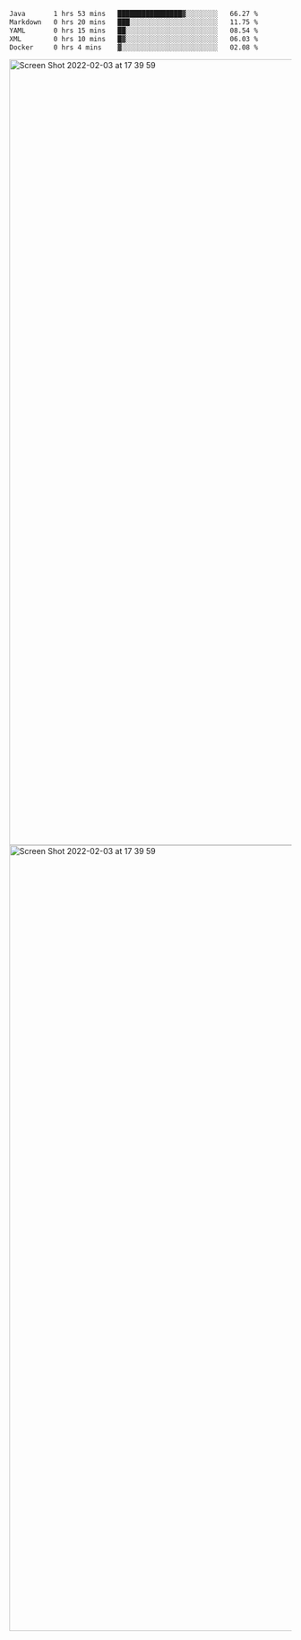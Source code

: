 <!--START_SECTION:waka-->

```txt
Java       1 hrs 53 mins   ████████████████▓░░░░░░░░   66.27 %
Markdown   0 hrs 20 mins   ███░░░░░░░░░░░░░░░░░░░░░░   11.75 %
YAML       0 hrs 15 mins   ██░░░░░░░░░░░░░░░░░░░░░░░   08.54 %
XML        0 hrs 10 mins   █▓░░░░░░░░░░░░░░░░░░░░░░░   06.03 %
Docker     0 hrs 4 mins    ▓░░░░░░░░░░░░░░░░░░░░░░░░   02.08 %
```

<!--END_SECTION:waka-->

<img width="1400" alt="Screen Shot 2022-02-03 at 17 39 59" src="https://user-images.githubusercontent.com/45716542/152387304-f2b60485-53a6-4f4b-a818-5cefb1b0c0ae.png">
<img width="1400" alt="Screen Shot 2022-02-03 at 17 39 59" src="https://user-images.githubusercontent.com/45716542/152387273-ea5cdf21-2a45-44da-8bef-00c1763b1d42.png">
